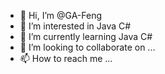 - 👋 Hi, I’m @GA-Feng
- 👀 I’m interested in Java C#
- 🌱 I’m currently learning Java C#
- 💞️ I’m looking to collaborate on ...
- 📫 How to reach me ...

<!---
GA-Feng/GA-Feng is a ✨ special ✨ repository because its `README.md` (this file) appears on your GitHub profile.
You can click the Preview link to take a look at your changes.
--->
